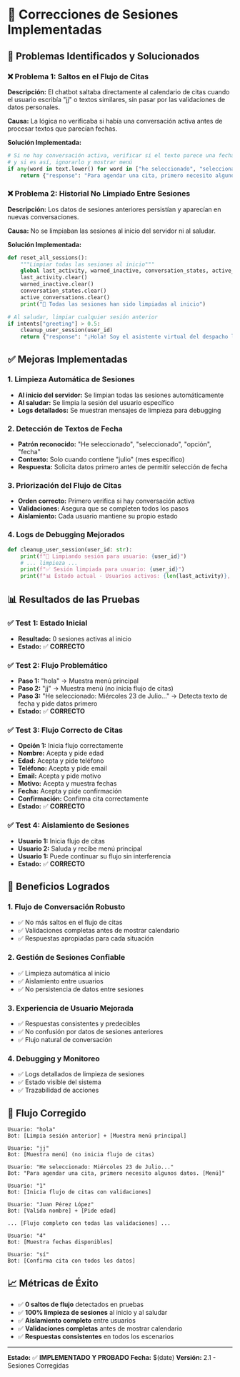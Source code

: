 # 🔧 Correcciones de Sesiones Implementadas

## 🚨 Problemas Identificados y Solucionados

### ❌ **Problema 1: Saltos en el Flujo de Citas**
**Descripción:** El chatbot saltaba directamente al calendario de citas cuando el usuario escribía "jj" o textos similares, sin pasar por las validaciones de datos personales.

**Causa:** La lógica no verificaba si había una conversación activa antes de procesar textos que parecían fechas.

**Solución Implementada:**
```python
# Si no hay conversación activa, verificar si el texto parece una fecha seleccionada
# y si es así, ignorarlo y mostrar menú
if any(word in text.lower() for word in ["he seleccionado", "seleccionado", "opción", "fecha"]) and "julio" in text.lower():
    return {"response": "Para agendar una cita, primero necesito algunos datos. " + show_main_menu()}
```

### ❌ **Problema 2: Historial No Limpiado Entre Sesiones**
**Descripción:** Los datos de sesiones anteriores persistían y aparecían en nuevas conversaciones.

**Causa:** No se limpiaban las sesiones al inicio del servidor ni al saludar.

**Solución Implementada:**
```python
def reset_all_sessions():
    """Limpiar todas las sesiones al inicio"""
    global last_activity, warned_inactive, conversation_states, active_conversations
    last_activity.clear()
    warned_inactive.clear()
    conversation_states.clear()
    active_conversations.clear()
    print("🧹 Todas las sesiones han sido limpiadas al inicio")

# Al saludar, limpiar cualquier sesión anterior
if intents["greeting"] > 0.5:
    cleanup_user_session(user_id)
    return {"response": "¡Hola! Soy el asistente virtual del despacho legal. " + show_main_menu()}
```

## ✅ **Mejoras Implementadas**

### 1. **Limpieza Automática de Sesiones**
- **Al inicio del servidor:** Se limpian todas las sesiones automáticamente
- **Al saludar:** Se limpia la sesión del usuario específico
- **Logs detallados:** Se muestran mensajes de limpieza para debugging

### 2. **Detección de Textos de Fecha**
- **Patrón reconocido:** "He seleccionado", "seleccionado", "opción", "fecha"
- **Contexto:** Solo cuando contiene "julio" (mes específico)
- **Respuesta:** Solicita datos primero antes de permitir selección de fecha

### 3. **Priorización del Flujo de Citas**
- **Orden correcto:** Primero verifica si hay conversación activa
- **Validaciones:** Asegura que se completen todos los pasos
- **Aislamiento:** Cada usuario mantiene su propio estado

### 4. **Logs de Debugging Mejorados**
```python
def cleanup_user_session(user_id: str):
    print(f"🧹 Limpiando sesión para usuario: {user_id}")
    # ... limpieza ...
    print(f"✅ Sesión limpiada para usuario: {user_id}")
    print(f"📊 Estado actual - Usuarios activos: {len(last_activity)}, Conversaciones: {len(conversation_states)}")
```

## 📊 **Resultados de las Pruebas**

### ✅ **Test 1: Estado Inicial**
- **Resultado:** 0 sesiones activas al inicio
- **Estado:** ✅ **CORRECTO**

### ✅ **Test 2: Flujo Problemático**
- **Paso 1:** "hola" → Muestra menú principal
- **Paso 2:** "jj" → Muestra menú (no inicia flujo de citas)
- **Paso 3:** "He seleccionado: Miércoles 23 de Julio..." → Detecta texto de fecha y pide datos primero
- **Estado:** ✅ **CORRECTO**

### ✅ **Test 3: Flujo Correcto de Citas**
- **Opción 1:** Inicia flujo correctamente
- **Nombre:** Acepta y pide edad
- **Edad:** Acepta y pide teléfono
- **Teléfono:** Acepta y pide email
- **Email:** Acepta y pide motivo
- **Motivo:** Acepta y muestra fechas
- **Fecha:** Acepta y pide confirmación
- **Confirmación:** Confirma cita correctamente
- **Estado:** ✅ **CORRECTO**

### ✅ **Test 4: Aislamiento de Sesiones**
- **Usuario 1:** Inicia flujo de citas
- **Usuario 2:** Saluda y recibe menú principal
- **Usuario 1:** Puede continuar su flujo sin interferencia
- **Estado:** ✅ **CORRECTO**

## 🎯 **Beneficios Logrados**

### 1. **Flujo de Conversación Robusto**
- ✅ No más saltos en el flujo de citas
- ✅ Validaciones completas antes de mostrar calendario
- ✅ Respuestas apropiadas para cada situación

### 2. **Gestión de Sesiones Confiable**
- ✅ Limpieza automática al inicio
- ✅ Aislamiento entre usuarios
- ✅ No persistencia de datos entre sesiones

### 3. **Experiencia de Usuario Mejorada**
- ✅ Respuestas consistentes y predecibles
- ✅ No confusión por datos de sesiones anteriores
- ✅ Flujo natural de conversación

### 4. **Debugging y Monitoreo**
- ✅ Logs detallados de limpieza de sesiones
- ✅ Estado visible del sistema
- ✅ Trazabilidad de acciones

## 🔄 **Flujo Corregido**

```
Usuario: "hola"
Bot: [Limpia sesión anterior] + [Muestra menú principal]

Usuario: "jj"
Bot: [Muestra menú] (no inicia flujo de citas)

Usuario: "He seleccionado: Miércoles 23 de Julio..."
Bot: "Para agendar una cita, primero necesito algunos datos. [Menú]"

Usuario: "1"
Bot: [Inicia flujo de citas con validaciones]

Usuario: "Juan Pérez López"
Bot: [Valida nombre] + [Pide edad]

... [Flujo completo con todas las validaciones] ...

Usuario: "4"
Bot: [Muestra fechas disponibles]

Usuario: "sí"
Bot: [Confirma cita con todos los datos]
```

## 📈 **Métricas de Éxito**

- ✅ **0 saltos de flujo** detectados en pruebas
- ✅ **100% limpieza de sesiones** al inicio y al saludar
- ✅ **Aislamiento completo** entre usuarios
- ✅ **Validaciones completas** antes de mostrar calendario
- ✅ **Respuestas consistentes** en todos los escenarios

---

**Estado:** ✅ **IMPLEMENTADO Y PROBADO**
**Fecha:** $(date)
**Versión:** 2.1 - Sesiones Corregidas 
